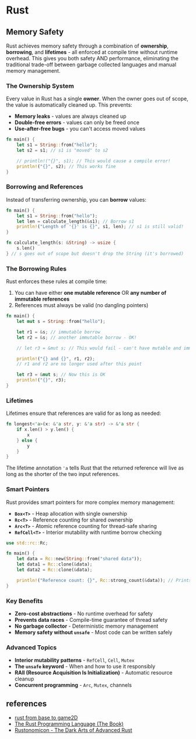 # Rust

## Memory Safety

Rust achieves memory safety through a combination of **ownership**, **borrowing**, and **lifetimes** - all enforced at compile time without runtime overhead. This gives you both safety AND performance, eliminating the traditional trade-off between garbage collected languages and manual memory management.

### The Ownership System

Every value in Rust has a single **owner**. When the owner goes out of scope, the value is automatically cleaned up. This prevents:
- **Memory leaks** - values are always cleaned up
- **Double-free errors** - values can only be freed once
- **Use-after-free bugs** - you can't access moved values

```rust
fn main() {
    let s1 = String::from("hello");
    let s2 = s1; // s1 is "moved" to s2

    // println!("{}", s1); // This would cause a compile error!
    println!("{}", s2); // This works fine
}
```

### Borrowing and References

Instead of transferring ownership, you can **borrow** values:

```rust
fn main() {
    let s1 = String::from("hello");
    let len = calculate_length(&s1); // Borrow s1
    println!("Length of '{}' is {}", s1, len); // s1 is still valid!
}

fn calculate_length(s: &String) -> usize {
    s.len()
} // s goes out of scope but doesn't drop the String (it's borrowed)
```

### The Borrowing Rules

Rust enforces these rules at compile time:
1. You can have either **one mutable reference** OR **any number of immutable references**
2. References must always be valid (no dangling pointers)

```rust
fn main() {
    let mut s = String::from("hello");

    let r1 = &s; // immutable borrow
    let r2 = &s; // another immutable borrow - OK!

    // let r3 = &mut s; // This would fail - can't have mutable and immutable borrows

    println!("{} and {}", r1, r2);
    // r1 and r2 are no longer used after this point

    let r3 = &mut s; // Now this is OK
    println!("{}", r3);
}
```

### Lifetimes

Lifetimes ensure that references are valid for as long as needed:

```rust
fn longest<'a>(x: &'a str, y: &'a str) -> &'a str {
    if x.len() > y.len() {
        x
    } else {
        y
    }
}
```

The lifetime annotation `'a` tells Rust that the returned reference will live as long as the shorter of the two input references.

### Smart Pointers

Rust provides smart pointers for more complex memory management:

- **`Box<T>`** - Heap allocation with single ownership
- **`Rc<T>`** - Reference counting for shared ownership
- **`Arc<T>`** - Atomic reference counting for thread-safe sharing
- **`RefCell<T>`** - Interior mutability with runtime borrow checking

```rust
use std::rc::Rc;

fn main() {
    let data = Rc::new(String::from("shared data"));
    let data1 = Rc::clone(&data);
    let data2 = Rc::clone(&data);

    println!("Reference count: {}", Rc::strong_count(&data)); // Prints 3
}
```

### Key Benefits

- **Zero-cost abstractions** - No runtime overhead for safety
- **Prevents data races** - Compile-time guarantee of thread safety
- **No garbage collector** - Deterministic memory management
- **Memory safety without `unsafe`** - Most code can be written safely

### Advanced Topics

- **Interior mutability patterns** - `RefCell`, `Cell`, `Mutex`
- **The `unsafe` keyword** - When and how to use it responsibly
- **RAII (Resource Acquisition Is Initialization)** - Automatic resource cleanup
- **Concurrent programming** - `Arc`, `Mutex`, channels

## references

- [rust from base to game2D](https://pragprog.com/titles/hwrust/hands-on-rust/)
- [The Rust Programming Language (The Book)](https://doc.rust-lang.org/book/)
- [Rustonomicon - The Dark Arts of Advanced Rust](https://doc.rust-lang.org/nomicon/)
